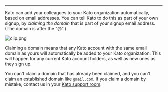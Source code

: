 ***

Kato can add your colleagues to your Kato organization automatically, based on email addresses. You can tell Kato to do this as part of your own signup, by *claiming the domain* that is part of your signup email address. (The domain is after the "@".)

<!-- new branding: -->
![clip.png](https://in.kato.im/790aadeabf212186b4408211418afbe24d8cb910485275a63ab1097b683b55d1/clip.png)
<!-- old branding:
![clip.png](https://in.kato.im/625e4f03979e2fa5604b873f73b103b77eac25a5ec5902b4a10f7419a7c8ca/clip.png)-->

Claiming a domain means that any Kato account with the same email domain as yours will automatically be added to your Kato organization. This will happen for any current Kato account holders, as well as new ones as they sign up.

You can't claim a domain that has already been claimed, and you can't claim an established domain like `gmail.com`. If you claim a domain by mistake, contact us in your [Kato support room](/articles/en/general/room-types).
